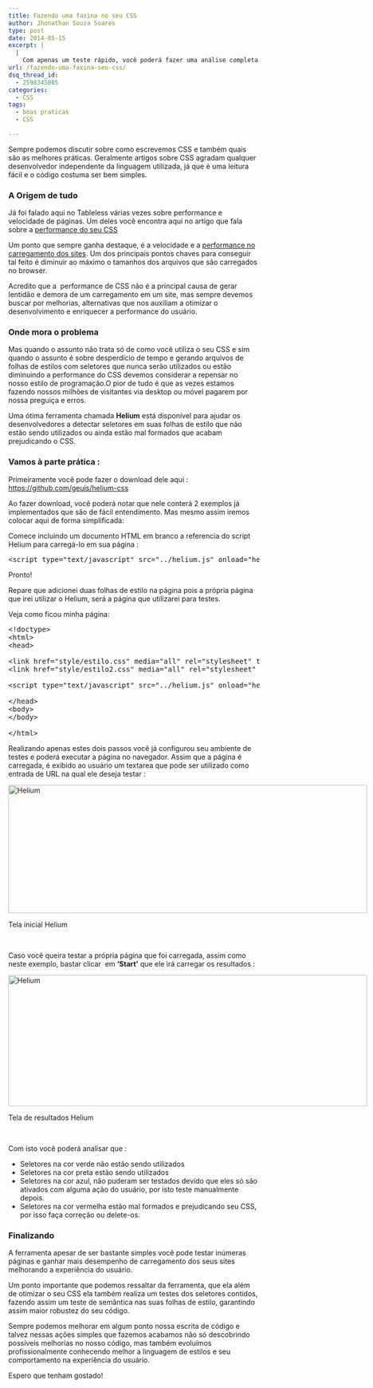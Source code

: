 ```yaml
---
title: Fazendo uma faxina no seu CSS
author: Jhonathan Souza Soares
type: post
date: 2014-05-15
excerpt: |
  |
    Com apenas um teste rápido, você poderá fazer uma análise completa das suas folhas de estilo e remover os seletores não utilizados.
url: /fazendo-uma-faxina-seu-css/
dsq_thread_id:
  - 2598345085
categories:
  - CSS
tags:
  - boas praticas
  - CSS

---
```

Sempre podemos discutir sobre como escrevemos CSS e também quais são as melhores práticas. Geralmente artigos sobre CSS agradam qualquer desenvolvedor independente da linguagem utilizada, já que é uma leitura fácil e o código costuma ser bem simples.

### A Origem de tudo

Já foi falado aqui no Tableless várias vezes sobre performance e velocidade de páginas. Um deles você encontra aqui no artigo que fala sobre a <a title="Performance CSS" href="http://tableless.com.br/melhorando-performance-css/" target="_blank">performance do seu CSS</a>

Um ponto que sempre ganha destaque, é a velocidade e a <a title="http://tableless.com.br/acelere-o-carregamento-de-suas-paginas/" href="http://tableless.com.br/acelere-o-carregamento-de-suas-paginas/" target="_blank">performance no carregamento dos sites</a>. Um dos principais pontos chaves para conseguir tal feito é diminuir ao máximo o tamanhos dos arquivos que são carregados no browser.

Acredito que a  performance de CSS não é a principal causa de gerar lentidão e demora de um carregamento em um site, mas sempre devemos buscar por melhorias, alternativas que nos auxiliam a otimizar o desenvolvimento e enriquecer a performance do usuário.

### Onde mora o problema

Mas quando o assunto não trata só de como você utiliza o seu CSS e sim quando o assunto é sobre desperdício de tempo e gerando arquivos de folhas de estilos com seletores que nunca serão utilizados ou estão diminuindo a performance do CSS devemos considerar a repensar no nosso estilo de programação.O pior de tudo é que as vezes estamos fazendo nossos milhões de visitantes via desktop ou móvel pagarem por nossa preguiça e erros.

Uma ótima ferramenta chamada **Helium** está disponível para ajudar os desenvolvedores a detectar seletores em suas folhas de estilo que não estão sendo utilizados ou ainda estão mal formados que acabam prejudicando o CSS.

### Vamos à parte prática :

Primeiramente você pode fazer o download dele aqui : <a title="https://github.com/geuis/helium-css" href="https://github.com/geuis/helium-css" target="_blank">https://github.com/geuis/helium-css</a>
  
Ao fazer download, você poderá notar que nele conterá 2 exemplos já implementados que são de fácil entendimento. Mas mesmo assim iremos colocar aqui de forma simplificada:

Comece incluindo um documento HTML em branco a referencia do script Helium para carregá-lo em sua página :

<pre class="lang-javascript">&lt;script type="text/javascript" src="../helium.js" onload="helium.init()" async&gt;&lt;/script&gt;</pre>

Pronto!
  
Repare que adicionei duas folhas de estilo na página pois a própria página que irei utilizar o Helium, será a página que utilizarei para testes.

Veja como ficou minha página:

<pre class="lang-html">&lt;!doctype&gt;
&lt;html&gt;
&lt;head&gt;

&lt;link href="style/estilo.css" media="all" rel="stylesheet" type="text/css"&gt;
&lt;link href="style/estilo2.css" media="all" rel="stylesheet" type="text/css"&gt;

&lt;script type="text/javascript" src="../helium.js" onload="helium.init()" async&gt;&lt;/script&gt;

&lt;/head&gt;
&lt;body&gt;
&lt;/body&gt;

&lt;/html&gt;</pre>

Realizando apenas estes dois passos você já configurou seu ambiente de testes e poderá executar a página no navegador. Assim que a página é carregada, é exibido ao usuário um textarea que pode ser utilizado como entrada de URL na qual ele deseja testar :

<div id="attachment_42093" style="width: 730px" class="wp-caption alignnone">
  <a href="http://tableless.com.br/uploads/2014/04/helium-passo-1.jpg"><img class="size-full wp-image-42093" alt="Helium" src="http://tableless.com.br/uploads/2014/04/helium-passo-1.jpg" width="720" height="257" srcset="uploads/2014/04/helium-passo-1.jpg 720w, uploads/2014/04/helium-passo-1-400x142.jpg 400w" sizes="(max-width: 720px) 100vw, 720px" /></a>
  
  <p class="wp-caption-text">
    Tela inicial Helium
  </p>
</div>

&nbsp;

Caso você queira testar a própria página que foi carregada, assim como neste exemplo, bastar clicar  em **‘Start’** que ele irá carregar os resultados :

<div id="attachment_42094" style="width: 730px" class="wp-caption alignnone">
  <a href="http://tableless.com.br/uploads/2014/04/helium-passo-2.jpg"><img class="size-full wp-image-42094" alt="Helium" src="http://tableless.com.br/uploads/2014/04/helium-passo-2.jpg" width="720" height="263" srcset="uploads/2014/04/helium-passo-2.jpg 720w, uploads/2014/04/helium-passo-2-400x146.jpg 400w" sizes="(max-width: 720px) 100vw, 720px" /></a>
  
  <p class="wp-caption-text">
    Tela de resultados Helium
  </p>
</div>

&nbsp;

Com isto você poderá analisar que :

  * Seletores na cor verde não estão sendo utilizados
  * Seletores na cor preta estão sendo utilizados
  * Seletores na cor azul, não puderam ser testados devido que eles só são ativados com alguma ação do usuário, por isto teste manualmente depois.
  * Seletores na cor vermelha estão mal formados e prejudicando seu CSS, por isso faça correção ou delete-os.

### Finalizando

A ferramenta apesar de ser bastante simples você pode testar inúmeras páginas e ganhar mais desempenho de carregamento dos seus sites melhorando a experiência do usuário.

Um ponto importante que podemos ressaltar da ferramenta, que ela além de otimizar o seu CSS ela também realiza um testes dos seletores contidos, fazendo assim um teste de semântica nas suas folhas de estilo, garantindo assim maior robustez do seu código.

Sempre podemos melhorar em algum ponto nossa escrita de código e talvez nessas ações simples que fazemos acabamos não só descobrindo possíveis melhorias no nosso código, mas também evoluímos profissionalmente conhecendo melhor a linguagem de estilos e seu comportamento na experiência do usuário.

Espero que tenham gostado!